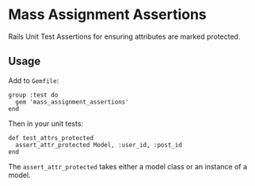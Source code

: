 Mass Assignment Assertions
==========================

Rails Unit Test Assertions for ensuring attributes are marked protected.


Usage
-----

Add to `Gemfile`:

    group :test do
      gem 'mass_assignment_assertions'
    end

Then in your unit tests:

    def test_attrs_protected
      assert_attr_protected Model, :user_id, :post_id
    end

The `assert_attr_protected` takes either a model class or an instance of a model.


